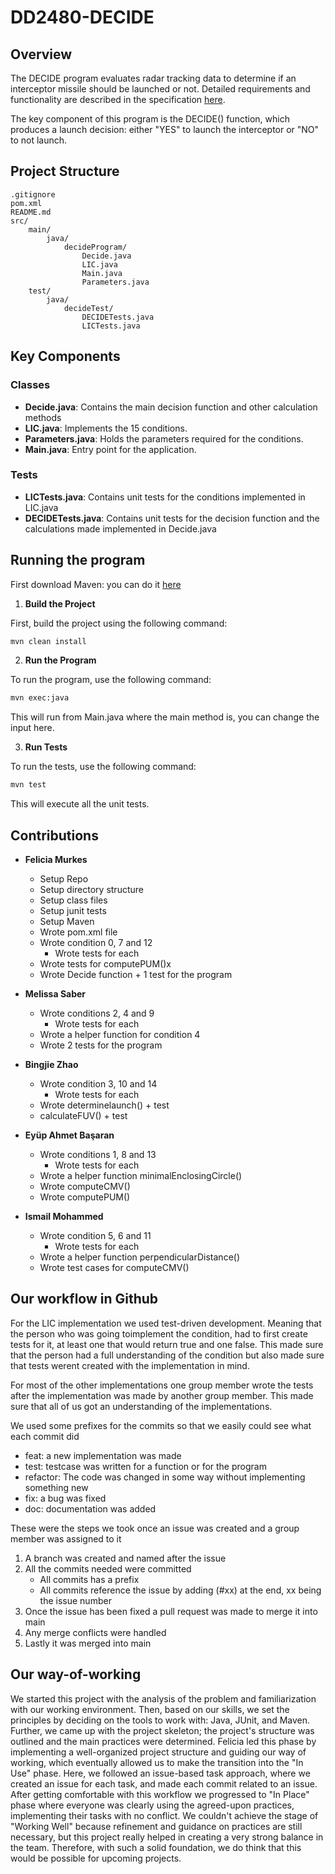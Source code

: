 # DD2480-DECIDE

## Overview

The DECIDE program evaluates radar tracking data to determine if an interceptor missile should be launched or not. Detailed requirements and functionality are described in the specification [here](./decide.pdf).

The key component of this program is the DECIDE() function, which produces a launch decision: either "YES" to launch the interceptor or "NO" to not launch.

## Project Structure

```
.gitignore
pom.xml
README.md
src/
    main/
        java/
            decideProgram/
                Decide.java
                LIC.java
                Main.java
                Parameters.java
    test/
        java/
            decideTest/
                DECIDETests.java
                LICTests.java

```

## Key Components

### Classes

- **Decide.java**: Contains the main decision function and other calculation methods
- **LIC.java**: Implements the 15 conditions.
- **Parameters.java**: Holds the parameters required for the conditions.
- **Main.java**: Entry point for the application.

### Tests

- **LICTests.java**: Contains unit tests for the conditions implemented in LIC.java
- **DECIDETests.java**: Contains unit tests for the decision function and the calculations made implemented in Decide.java

## Running the program

First download Maven: you can do it [here](https://maven.apache.org/download.cgi)

1. **Build the Project**


First, build the project using the following command:

```sh
mvn clean install
```

2. **Run the Program**

To run the program, use the following command:

```sh
mvn exec:java
```
This will run from Main.java where the main method is, you can change the input here.

3. **Run Tests**

To run the tests, use the following command:

```sh
mvn test
```

This will execute all the unit tests.





## Contributions
- **Felicia Murkes**
    - Setup Repo
    - Setup directory structure 
    - Setup class files
    - Setup junit tests
    - Setup Maven
    - Wrote pom.xml file
    - Wrote condition 0, 7 and 12
        - Wrote tests for each
    - Wrote tests for computePUM()x
    - Wrote Decide function + 1 test for the program


- **Melissa Saber**
    - Wrote conditions 2, 4 and 9
        - Wrote tests for each
    - Wrote a helper function for condition 4
    - Wrote 2 tests for the program


- **Bingjie Zhao**
    - Wrote condition 3, 10 and 14
        - Wrote tests for each
    - Wrote determinelaunch() + test
    - calculateFUV() + test


- **Eyüp Ahmet Başaran**
    - Wrote conditions 1, 8 and 13
        - Wrote tests for each
    - Wrote a helper function minimalEnclosingCircle()
    - Wrote computeCMV()
    - Wrote computePUM()

- **Ismail Mohammed**
    - Wrote condition 5, 6 and 11
        - Wrote tests for each
    - Wrote a helper function perpendicularDistance()
    - Wrote test cases for computeCMV()


## Our workflow in Github

For the LIC implementation we used test-driven development. Meaning that the person who was going toimplement the condition, had to first create tests for it, at least one that would return true and one false. This made sure that the person had a full understanding of the condition but also made sure that tests werent created with the implementation in mind.

For most of the other implementations one group member wrote the tests after the implementation was made by another group member. This made sure that all of us got an understanding of the implementations.

We used some prefixes for the commits so that we easily could see what each commit did
- feat: a new implementation was made
- test: testcase was written for a function or for the program
- refactor: The code was changed in some way without implementing something new
- fix: a bug was fixed
- doc: documentation was added

These were the steps we took once an issue was created and a group member was assigned to it

1. A branch was created and named after the issue
3. All the commits needed were committed
    - All commits has a prefix
    - All commits reference the issue by adding (#xx) at the end, xx being the issue number
4. Once the issue has been fixed a pull request was made to merge it into main
5. Any merge conflicts were handled
6. Lastly it was merged into main


## Our way-of-working

We started this project with the analysis of the problem and familiarization with our working environment. Then, based on our skills, we set the principles by deciding on the tools to work with: Java, JUnit, and Maven. Further, we came up with the project skeleton; the project's structure was outlined and the main practices were determined. Felicia led this phase by implementing a well-organized project structure and guiding our way of working, which eventually allowed us to make the transition into the "In Use" phase. Here, we followed an issue-based task approach, where we created an issue for each task, and made each commit related to an issue. After getting comfortable with this workflow we progressed to "In Place" phase where everyone was clearly using the agreed-upon practices, implementing their tasks with no conflict. We couldn't achieve the stage of "Working Well" because refinement and guidance on practices are still necessary, but this project really helped in creating a very strong balance in the team. Therefore, with such a solid foundation, we do think that this would be possible for upcoming projects.

